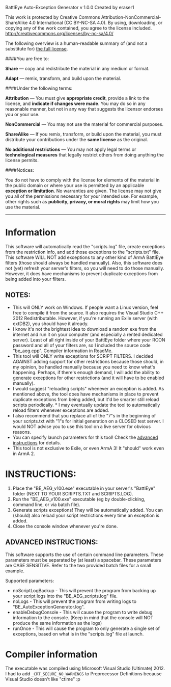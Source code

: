 BattlEye Auto-Exception Generator v 1.0.0
Created by eraser1


This work is protected by Creative Commons Attribution-NonCommercial-ShareAlike 4.0 International (CC BY-NC-SA 4.0). By using, downloading, or copying any of the work contained, you agree to the license included.
http://creativecommons.org/licenses/by-nc-sa/4.0/



The following overview is a human-readable summary of (and not a substitute for) [the full license](https://github.com/eraser1/BE_AEG/blob/master/license.txt).

####You are free to:

**Share** — copy and redistribute the material in any medium or format.

**Adapt** — remix, transform, and build upon the material.



####Under the following terms:

**Attribution** — You must give **appropriate credit**, provide a link to the license, and **indicate if changes were made**. You may do so in any reasonable manner, but not in any way that suggests the licensor endorses you or your use.

**NonCommercial** — You may not use the material for commercial purposes.

**ShareAlike** — If you remix, transform, or build upon the material, you must distribute your contributions under the **same license** as the original.

**No additional restrictions** — You may not apply legal terms or **technological measures** that legally restrict others from doing anything the license permits.



####Notices:

You do not have to comply with the license for elements of the material in the public domain or where your use is permitted by an applicable **exception or limitation**.
No warranties are given. The license may not give you all of the permissions necessary for your intended use. For example, other rights such as **publicity, privacy, or moral rights** may limit how you use the material.

___
# Information

This software will automatically read the "scripts.log" file, create exceptions from the restriction info, and add those exceptions to the "scripts.txt" file.
This software WILL NOT add exceptions to any other kind of ArmA BattlEye filters (those should always be handled manually).
Also, this software does not (yet) refresh your server's filters, so you will need to do those manually. However, it does have mechanisms to prevent duplicate exceptions from being added into your filters.


## NOTES:
* This will ONLY work on Windows. If people want a Linux version, feel free to compile it from the source. It also requires the Visual Studio C++ 2012 Redistributable. However, if you're running an Exile server (with extDB2), you should have it already.
* I know it's not the brightest idea to download a random exe from the internet and run it on your computer (and especially a rented dedicated server). Least of all right inside of your BattlEye folder where your RCON password and all of your filters are, so I included the source code "be_aeg.cpp". Compiler information in ReadMe.
* This tool will ONLY write exceptions for SCRIPT FILTERS. I decided AGAINST adding support for other restrictions because those should, in my opinion, be handled manually because you need to know what's happening. Perhaps, if there's enough demand, I will add the ability to generate exceptions for other restrictions (and it will have to be enabled manually).
* I would suggest "reloading scripts" whenever an exception is added. As mentioned above, the tool does have mechanisms in place to prevent duplicate exceptions from being added, but it'd be smarter still reload scripts periodically. * I may eventually update the tool to automatically reload filters whenever exceptions are added.
* I also recommend that you replace all of the "7"s in the beginning of your scripts.txt with "1"s for initial generation on a CLOSED test server. I would NOT advise you to use this tool on a live server for obvious reasons.
* You can specify launch parameters for this tool! Check the [advanced instructions](https://github.com/eraser1/BE_AEG#advanced-instructions) for details.
* This tool is not exclusive to Exile, or even ArmA 3! It "should" work even in ArmA 2.



# INSTRUCTIONS:
1. Place the "BE_AEG_v100.exe" executable in your server's "BattlEye" folder (NEXT TO YOUR SCRIPTS.TXT and SCRIPTS.LOG).
2. Run the "BE_AEG_v100.exe" executable (eg by double-clicking, command line, or via batch file).
3. Generate scripts exceptions! They will be automatically added. You can (should) also reload your script restrictions every time an exception is added.
4. Close the console window whenever you're done.


## ADVANCED INSTRUCTIONS:
This software supports the use of certain command line parameters.
These parameters must be separated by (at least) a spacebar. These parameters are CASE SENSITIVE.
Refer to the two provided batch files for a small example.

Supported parameters:
* noScriptLogBackup - This will prevent the program from backing up your script logs into the "BE_AEG_scripts.log" file.
* noLogs - This will prevent the program from writing logs to "BE_AutoExceptionGenerator.log".
* enableDebugConsole - This will cause the program to write debug information to the console. (Keep in mind that the console will NOT produce the same information as the logs)
* runOnce - This will cause the program to only generate a single set of exceptions, based on what is in the "scripts.log" file at launch.



# Compiler information
The executable was compiled using Microsoft Visual Studio (Ultimate) 2012. I had to add ```_CRT_SECURE_NO_WARNINGS``` to Preprocessor Definitions because Visual Studio doesn't like "ctime" :p
